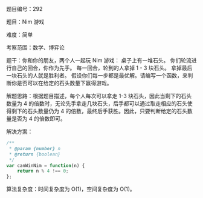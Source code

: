 题目编号：292

题目：Nim 游戏

难度：简单

考察范围：数学、博弈论

题干：你和你的朋友，两个人一起玩 Nim 游戏：
桌子上有一堆石头。
你们轮流进行自己的回合，你作为先手。
每一回合，轮到的人拿掉 1 - 3 块石头。
拿掉最后一块石头的人就是胜利者。
假设你们每一步都是最优解。请编写一个函数，来判断你是否可以在给定的石头数量下赢得游戏。

解题思路：根据题目描述，每个人每次可以拿走 1-3 块石头，因此当剩下的石头数量为 4 的倍数时，无论先手拿走几块石头，后手都可以通过取走相应的石头使得剩下的石头数量仍为 4 的倍数，最终后手获胜。因此，只要判断给定的石头数量是否为 4 的倍数即可。

解决方案：

```javascript
/**
 * @param {number} n
 * @return {boolean}
 */
var canWinNim = function(n) {
    return n % 4 !== 0;
};
```

算法复杂度：时间复杂度为 O(1)，空间复杂度为 O(1)。